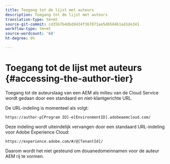 ```yaml
---
title: Toegang tot de lijst met auteurs
description: Toegang tot de lijst met auteurs
translation-type: tm+mt
source-git-commit: cd35b7b4dbdd434f367871ae5d6584b1ad1de341
workflow-type: tm+mt
source-wordcount: '68'
ht-degree: 0%

---
```



# Toegang tot de lijst met auteurs {#accessing-the-author-tier}

Toegang tot de auteurslaag van een AEM als milieu van de Cloud Service wordt gedaan door een standaard en niet-klantgerichte URL.

De URL-indeling is momenteel als volgt:

`https://author-p[Program ID]-e[EnvironmentID].adobeaemcloud.com/`

Deze indeling wordt uiteindelijk vervangen door een standaard URL-indeling voor Adobe Experience Cloud:

`https://experience.adobe.com/#/@[TenantId]/`

Daarom wordt het niet gesteund om douanedomeinnamen voor de auteur AEM rij te vormen.

